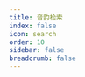 ```yaml
---
title: 音韵检索
index: false
icon: search
order: 10
sidebar: false
breadcrumb: false
---
```


<Qpron />
